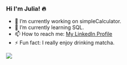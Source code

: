 ### Hi I'm Julia! 🔥

- 🔭 I’m currently working on simpleCalculator.
- 🌱 I’m currently learning SQL.
- 📫 How to reach me: [My LinkedIn Profile](https://www.linkedin.com/in/julia-klimas/)
- ⚡ Fun fact: I really enjoy drinking matcha.

<img src="https://github-readme-stats.vercel.app/api?username=juliaklimas&&show_icons=true&title_color=ffffff&icon_color=6d06e1&text_color=999999&bg_color=191919">

